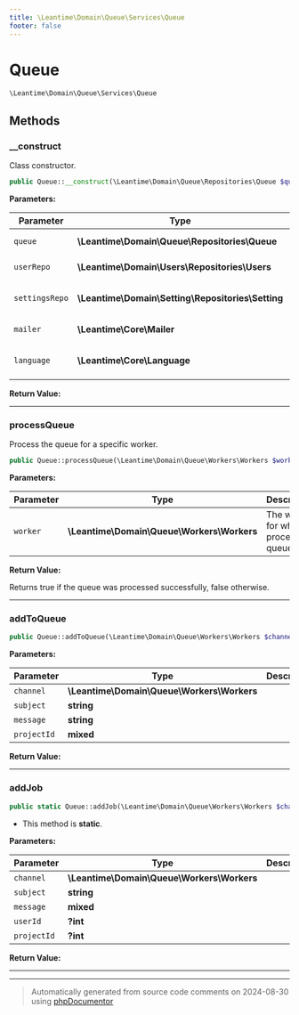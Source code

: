 ```yaml
---
title: \Leantime\Domain\Queue\Services\Queue
footer: false
---
```


# Queue




`\Leantime\Domain\Queue\Services\Queue`




## Methods

### __construct

Class constructor.

```php
public Queue::__construct(\Leantime\Domain\Queue\Repositories\Queue $queue, \Leantime\Domain\Users\Repositories\Users $userRepo, \Leantime\Domain\Setting\Repositories\Setting $settingsRepo, \Leantime\Core\Mailer $mailer, \Leantime\Core\Language $language): mixed
```








**Parameters:**

| Parameter | Type | Description |
|-----------|------|-------------|
| `queue` | **\Leantime\Domain\Queue\Repositories\Queue** | The queue repository. |
| `userRepo` | **\Leantime\Domain\Users\Repositories\Users** | The user repository. |
| `settingsRepo` | **\Leantime\Domain\Setting\Repositories\Setting** | The settings repository. |
| `mailer` | **\Leantime\Core\Mailer** | The mailer core. |
| `language` | **\Leantime\Core\Language** | The language core. |


**Return Value:**





---
### processQueue

Process the queue for a specific worker.

```php
public Queue::processQueue(\Leantime\Domain\Queue\Workers\Workers $worker): bool
```








**Parameters:**

| Parameter | Type | Description |
|-----------|------|-------------|
| `worker` | **\Leantime\Domain\Queue\Workers\Workers** | The worker for which to process the queue. |


**Return Value:**

Returns true if the queue was processed successfully, false otherwise.



---
### addToQueue



```php
public Queue::addToQueue(\Leantime\Domain\Queue\Workers\Workers $channel, string $subject, string $message, mixed $projectId): mixed
```








**Parameters:**

| Parameter | Type | Description |
|-----------|------|-------------|
| `channel` | **\Leantime\Domain\Queue\Workers\Workers** |  |
| `subject` | **string** |  |
| `message` | **string** |  |
| `projectId` | **mixed** |  |


**Return Value:**





---
### addJob



```php
public static Queue::addJob(\Leantime\Domain\Queue\Workers\Workers $channel, string $subject, mixed $message, ?int $userId = null, ?int $projectId = null): mixed
```



* This method is **static**.




**Parameters:**

| Parameter | Type | Description |
|-----------|------|-------------|
| `channel` | **\Leantime\Domain\Queue\Workers\Workers** |  |
| `subject` | **string** |  |
| `message` | **mixed** |  |
| `userId` | **?int** |  |
| `projectId` | **?int** |  |


**Return Value:**





---


---
> Automatically generated from source code comments on 2024-08-30 using [phpDocumentor](http://www.phpdoc.org/)
